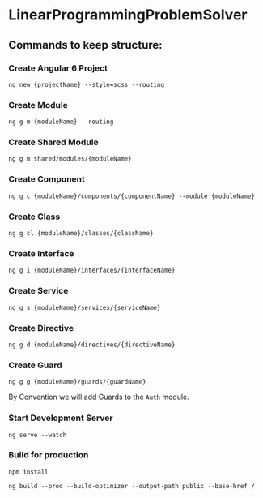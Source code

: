 # LinearProgrammingProblemSolver

## Commands to keep structure:

### Create Angular 6 Project

`ng new {projectName} --style=scss --routing`

### Create Module

`ng g m {moduleName} --routing`

### Create Shared Module

`ng g m shared/modules/{moduleName}`

### Create Component

`ng g c {moduleName}/components/{componentName} --module {moduleName}`

### Create Class

`ng g cl {moduleName}/classes/{className}`

### Create Interface

`ng g i {moduleName}/interfaces/{interfaceName}`

### Create Service

`ng g s {moduleName}/services/{serviceName}`

### Create Directive

`ng g d {moduleName}/directives/{directiveName}`

### Create Guard

`ng g g {moduleName}/guards/{guardName}`

By Convention we will add Guards to the `Auth` module.

### Start Development Server

`ng serve --watch`

### Build for production

`npm install`

`ng build --prod --build-optimizer --output-path public --base-href /`

